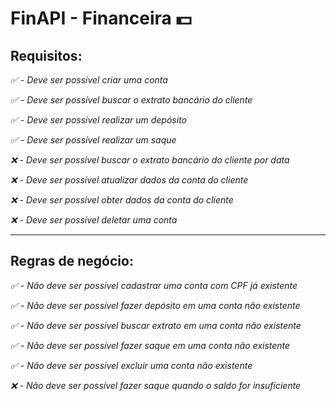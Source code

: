 # FinAPI - Financeira 💵


## **Requisitos**:

*✅ - Deve ser possível criar uma conta*

*✅ - Deve ser possível buscar o extrato bancário do cliente*

*✅ - Deve ser possível realizar um depósito*

*✅ - Deve ser possível realizar um saque*

*❌ - Deve ser possível buscar o extrato bancário do cliente por data*

*❌ - Deve ser possível atualizar dados da conta do cliente*

*❌ - Deve ser possível obter dados da conta do cliente*

*❌ - Deve ser possível deletar uma conta*

---


## **Regras de negócio:**

*✅ - Não deve ser possível cadastrar uma conta com CPF já existente*

*✅ - Não deve ser possível fazer depósito em uma conta não existente*

*✅ - Não deve ser possível buscar extrato em uma conta não existente*

*✅ - Não deve ser possível fazer saque em uma conta não existente*

*✅ - Não deve ser possível excluir uma conta não existente*

*❌ - Não deve ser possível fazer saque quando o saldo for insuficiente*